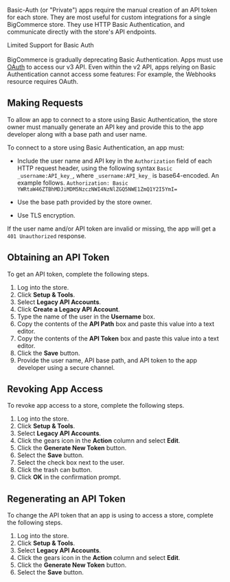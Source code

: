 Basic-Auth (or "Private") apps require the manual creation of an API token for each store. They are most useful for custom integrations for a single BigCommerce store. They use HTTP Basic Authentication, and communicate directly with the store's API endpoints.

<aside class="warning">
<span class="aside-warning-hd">Limited Support for Basic Auth </span><br><br>
BigCommerce is gradually deprecating Basic Authentication. Apps must use <a href="#building-oauth-apps">OAuth</a> to access our v3 API.   
Even within the v2 API, apps relying on Basic Authentication cannot access some features: For example, the Webhooks resource requires OAuth.
</aside>


## <span class="jumptarget"> Making Requests </span>

To allow an app to connect to a store using Basic Authentication, the store owner must manually generate an API key and provide this to the app developer along with a base path and user name.

To connect to a store using Basic Authentication, an app must:

*   Include the user name and API key in the `Authorization` field of each HTTP request header, using the following syntax `Basic _username:API_key_`, where `_username:API_key_` is base64-encoded. An example follows.
    `Authorization: Basic YWRtaW46ZTBhMDJiMDM5NzczNWI4NzNlZGQ5NWE1ZmQ1Y2I5YmI=`

*   Use the base path provided by the store owner.

*   Use TLS encryption.

If the user name and/or API token are invalid or missing, the app will get a `401 Unauthorized` response.

## <span class="jumptarget" id="pvt_token"> Obtaining an API Token </span>

To get an API token, complete the following steps.

1.  Log into the store.
2.  Click **Setup & Tools**.
3.  Select **Legacy API Accounts**.
4.  Click **Create a Legacy API Account**.
5.  Type the name of the user in the **Username** box.
6.  Copy the contents of the **API Path** box and paste this value into a text editor.
7.  Copy the contents of the **API Token** box and paste this value into a text editor.
8.  Click the **Save** button.
9.  Provide the user name, API base path, and API token to the app developer using a secure channel.

## <span class="jumptarget"> Revoking App Access </span>

To revoke app access to a store, complete the following steps.

1.  Log into the store.
2.  Click **Setup & Tools**.
3.  Select **Legacy API Accounts**.
4.  Click the gears icon in the **Action** column and select **Edit**.
5.  Click the **Generate New Token** button.
6.  Select the **Save** button.
7.  Select the check box next to the user.
8.  Click the trash can button.
9.  Click **OK** in the confirmation prompt.

## <span class="jumptarget"> Regenerating an API Token </span>

To change the API token that an app is using to access a store, complete the following steps.

1.  Log into the store.
2.  Click **Setup & Tools**.
3.  Select **Legacy API Accounts**.
4.  Click the gears icon in the **Action** column and select **Edit**.
5.  Click the **Generate New Token** button.
6.  Select the **Save** button.
